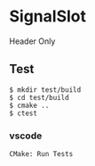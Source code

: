 # SignalSlot
Header Only

## Test
```
$ mkdir test/build
$ cd test/build
$ cmake ..
$ ctest
```

### vscode 
`CMake: Run Tests`